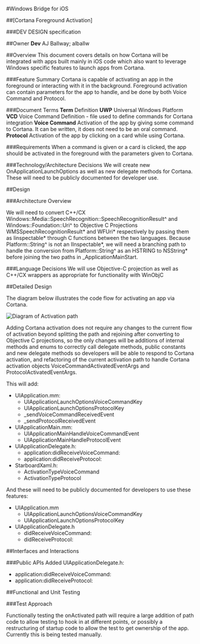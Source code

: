 #Windows Bridge for iOS

##[Cortana Foreground Activation]

###DEV DESIGN specification


##Owner
**Dev** AJ Ballway; alballw

##Overview
This document covers details on how Cortana will be integrated with apps built mainly in iOS code which also want to leverage Windows specific features to launch apps from Cortana.

###Feature Summary
Cortana is capable of activating an app in the foreground or interacting with it in the background.  Foreground activation can contain parameters for the app to handle, and be done by both Voice Command and Protocol.

###Document Terms
**Term**    Definition
**UWP** Universal Windows Platform
**VCD** Voice Command Definition - file used to define commands for Cortana integration
**Voice Command**   Activation of the app by giving some command to Cortana.  It can be written, it does not need to be an oral command.
**Protocol**    Activation of the app by clicking on a card while using Cortana.

###Requirements
When a command is given or a card is clicked, the app should be activated in the foreground with the parameters given to Cortana.

###Technology/Architecture Decisions
We will create new OnApplicationLaunchOptions as well as new delegate methods for Cortana.  These will need to be publicly documented for developer use.

##Design

###Architecture Overview

We will need to convert C++/CX Windows::Media::SpeechRecognition::SpeechRecognitionResult^ and Windows::Foundation::Uri^ to Objective C Projections WMSSpeechRecognitionResult\* and WFUri\* respectively by passing them as Iinspectable\* through C functions between the two languages.  Because Platform::String^ is not an IInspectable\*, we will need a branching path to handle the conversion from Platform::String^ as an HSTRING to NSString\* before joining the two  paths in _ApplicationMainStart.

###Language Decisions
We will use Objective-C projection as well as C++/CX wrappers as appropriate for functionality with WinObjC

##Detailed Design

The diagram below illustrates the code flow for activating an app via Cortana.


![Diagram of Activation path](./media/Cortana_Foreground_Activation.png)



Adding Cortana activation does not require any changes to the current flow of activation beyond splitting the path and rejoining after converting to Objective C projections, so the only changes will be additions of internal methods and enums to correctly call delegate methods, public constants and new delegate methods so developers will be able to respond to Cortana activation, and refactoring of the current activation path to handle Cortana activation objects VoiceCommandActivatedEventArgs and ProtocolActivatedEventArgs.

This will add:
* UIApplication.mm:
    * UIApplicationLaunchOptionsVoiceCommandKey
    * UIApplicationLaunchOptionsProtocolKey
    * _sendVoiceCommandReceivedEvent
    * _sendProtocolReceivedEvent
* UIApplicationMain.mm:
    * UIApplicationMainHandleVoiceCommandEvent
    * UIApplicationMainHandleProtocolEvent
* UIApplicationDelegate.h:
    * application:didReceiveVoiceCommand:
    * application:didReceiveProtocol:
* StarboardXaml.h:
    * ActivationTypeVoiceCommand
    * ActivationTypeProtocol

And these will need to be publicly documented for developers to use these features:
+ UIApplication.mm
    * UIApplicationLaunchOptionsVoiceCommandKey
    * UIApplicationLaunchOptionsProtocolKey
+ UIApplicationDelegate.h
    * didReceiveVoiceCommand:
    * didReceiveProtocol:



##Interfaces and Interactions

###Public APIs Added
UIApplicationDelegate.h:
*   application:didReceiveVoiceCommand:
*   application:didReceiveProtocol:


##Functional and Unit Testing

###Test Approach

Functionally testing the onActivated path will require a large addition of path code to allow testing to hook in at different points, or possibly a restructuring of startup code to allow the test to get ownership of the app.  Currently this is being tested manually.
